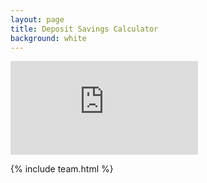 ```yaml
---
layout: page
title: Deposit Savings Calculator
background: white
---
```


<div>
    <iframe class="deposit-calc" frameborder="0"
        src="https://www.ooba.co.za/calculators/home-loan-deposit-saving-calculator/?iframe=true&iftype=nobrand"
        title="Deposit Savings Calculator"></iframe>
</div>

{% include team.html %}